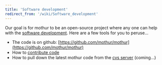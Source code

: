 ```yaml
---
title: 'Software development'
redirect_from: '/wiki/Software_development'
---
```

Our goal is for mothur to be an open-source project where any one can
help with the [software development](software_development).
Here are a few tools for you to peruse\...

-   The code is on github: [https://github.com/mothur/mothur](https://github.com/mothur/mothur)
-   How to [contribute code](contribute_code)
-   How to pull down the latest mothur code from the [cvs
    server](cvs_server) (coming\...)
